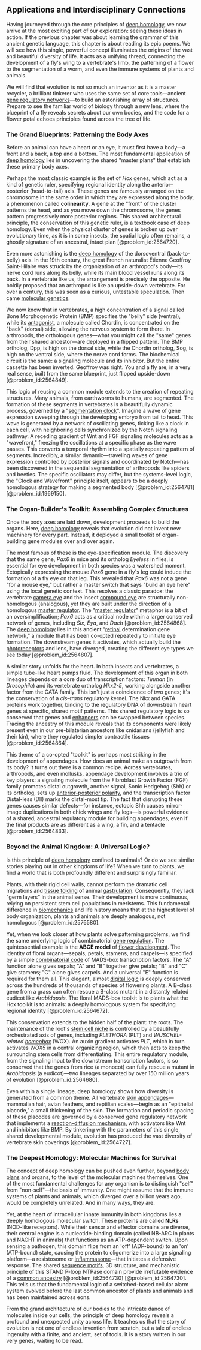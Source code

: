 ## Applications and Interdisciplinary Connections

Having journeyed through the core principles of [deep homology](@article_id:138613), we now arrive at the most exciting part of our exploration: seeing these ideas in action. If the previous chapter was about learning the grammar of this ancient genetic language, this chapter is about reading its epic poems. We will see how this single, powerful concept illuminates the origins of the vast and beautiful diversity of life. It acts as a unifying thread, connecting the development of a fly's wing to a vertebrate's limb, the patterning of a flower to the segmentation of a worm, and even the immune systems of plants and animals.

We will find that evolution is not so much an inventor as it is a master recycler, a brilliant tinkerer who uses the same set of core tools—ancient [gene regulatory networks](@article_id:150482)—to build an astonishing array of structures. Prepare to see the familiar world of biology through a new lens, where the blueprint of a fly reveals secrets about our own bodies, and the code for a flower petal echoes principles found across the tree of life.

### The Grand Blueprints: Patterning the Body Axes

Before an animal can have a heart or an eye, it must first have a body—a front and a back, a top and a bottom. The most fundamental application of [deep homology](@article_id:138613) lies in uncovering the shared "master plans" that establish these primary body axes.

Perhaps the most classic example is the set of *Hox* genes, which act as a kind of genetic ruler, specifying regional identity along the anterior–posterior (head-to-tail) axis. These genes are famously arranged on the chromosome in the same order in which they are expressed along the body, a phenomenon called **colinearity**. A gene at the "front" of the cluster patterns the head, and as you move down the chromosome, the genes pattern progressively more posterior regions. This shared architectural principle, the conservation of this genetic ruler, is a textbook case of deep homology. Even when the physical cluster of genes is broken up over evolutionary time, as it is in some insects, the spatial logic often remains, a ghostly signature of an ancestral, intact plan [@problem_id:2564720].

Even more astonishing is the [deep homology](@article_id:138613) of the dorsoventral (back-to-belly) axis. In the 19th century, the great French naturalist Étienne Geoffroy Saint-Hilaire was struck by the organization of an arthropod's body—its nerve cord runs along its belly, while its main blood vessel runs along its back. In a vertebrate like us, the arrangement is precisely the opposite. He boldly proposed that an arthropod is like an upside-down vertebrate. For over a century, this was seen as a curious, untestable speculation. Then came [molecular genetics](@article_id:184222).

We now know that in vertebrates, a high concentration of a signal called Bone Morphogenetic Protein (BMP) specifies the "belly" side (ventral), while its [antagonist](@article_id:170664), a molecule called Chordin, is concentrated on the "back" (dorsal) side, allowing the nervous system to form there. In arthropods, the orthologous genes—what you might call the "same" genes from their shared ancestor—are deployed in a flipped pattern. The BMP ortholog, Dpp, is high on the dorsal side, while the Chordin ortholog, Sog, is high on the ventral side, where the nerve cord forms. The biochemical circuit is the same: a signaling molecule and its inhibitor. But the entire cassette has been inverted. Geoffroy was right. You and a fly are, in a very real sense, built from the same blueprint, just flipped upside-down [@problem_id:2564849].

This logic of reusing a common module extends to the creation of repeating structures. Many animals, from earthworms to humans, are segmented. The formation of these segments in vertebrates is a beautifully dynamic process, governed by a "[segmentation clock](@article_id:189756)". Imagine a wave of gene expression sweeping through the developing embryo from tail to head. This wave is generated by a network of oscillating genes, ticking like a clock in each cell, with neighboring cells synchronized by the Notch signaling pathway. A receding gradient of Wnt and FGF signaling molecules acts as a "wavefront," freezing the oscillations at a specific phase as the wave passes. This converts a temporal rhythm into a spatially repeating pattern of segments. Incredibly, a similar dynamic—traveling waves of gene expression controlled by posterior signals and coordinated by Notch—has been discovered in the sequential segmentation of arthropods like spiders and beetles. The specific oscillators may differ, but the systems-level logic, the "Clock and Wavefront" principle itself, appears to be a deeply homologous strategy for making a segmented body [@problem_id:2564781] [@problem_id:1969150].

### The Organ-Builder's Toolkit: Assembling Complex Structures

Once the body axes are laid down, development proceeds to build the organs. Here, [deep homology](@article_id:138613) reveals that evolution did not invent new machinery for every part. Instead, it deployed a small toolkit of organ-building gene modules over and over again.

The most famous of these is the eye-specification module. The discovery that the same gene, *Pax6* in mice and its ortholog *Eyeless* in flies, is essential for eye development in both species was a watershed moment. Ectopically expressing the mouse *Pax6* gene in a fly's leg could induce the formation of a fly eye on that leg. This revealed that *Pax6* was not a gene "for a mouse eye," but rather a master switch that says "build an eye here" using the local genetic context. This resolves a classic paradox: the vertebrate [camera eye](@article_id:264605) and the insect [compound eye](@article_id:169971) are structurally non-homologous (analogous), yet they are built under the direction of a homologous [master regulator](@article_id:265072). The "[master regulator](@article_id:265072)" metaphor is a bit of an oversimplification; *Pax6* acts as a critical node within a larger conserved network of genes, including *Six*, *Eya*, and *Dach* [@problem_id:2564868]. The [deep homology](@article_id:138613) lies in this ancient "[retinal](@article_id:177175) determination gene network," a module that has been co-opted repeatedly to initiate eye formation. The downstream genes it activates, which actually build the [photoreceptors](@article_id:151006) and lens, have diverged, creating the different eye types we see today [@problem_id:2564807].

A similar story unfolds for the heart. In both insects and vertebrates, a simple tube-like heart pumps fluid. The development of this organ in both lineages depends on a core duo of transcription factors: *Tinman* (in *Drosophila*) and its vertebrate ortholog *Nkx2-5*, working alongside another factor from the GATA family. This isn't just a coincidence of two genes; it's the conservation of a *cis–trans* regulatory kernel. The Nkx and GATA proteins work together, binding to the regulatory DNA of downstream heart genes at specific, shared motif patterns. This shared regulatory logic is so conserved that genes and [enhancers](@article_id:139705) can be swapped between species. Tracing the ancestry of this module reveals that its components were likely present even in our pre-bilaterian ancestors like cnidarians (jellyfish and their kin), where they regulated simpler contractile tissues [@problem_id:2564864].

This theme of a co-opted "toolkit" is perhaps most striking in the development of appendages. How does an animal make an outgrowth from its body? It turns out there is a common recipe. Across vertebrates, arthropods, and even mollusks, appendage development involves a trio of key players: a signaling molecule from the Fibroblast Growth Factor (FGF) family promotes distal outgrowth, another signal, Sonic Hedgehog (Shh) or its ortholog, sets up [anterior-posterior polarity](@article_id:194866), and the transcription factor Distal-less (Dll) marks the distal-most tip. The fact that disrupting these genes causes similar defects—for instance, ectopic Shh causes mirror-image duplications in both chick wings and fly legs—is powerful evidence of a shared, ancestral regulatory module for building appendages, even if the final products are as different as a wing, a fin, and a tentacle [@problem_id:2564833].

### Beyond the Animal Kingdom: A Universal Logic?

Is this principle of [deep homology](@article_id:138613) confined to animals? Or do we see similar stories playing out in other kingdoms of life? When we turn to plants, we find a world that is both profoundly different and surprisingly familiar.

Plants, with their rigid cell walls, cannot perform the dramatic cell migrations and [tissue folding](@article_id:265501) of animal [gastrulation](@article_id:144694). Consequently, they lack "germ layers" in the animal sense. Their development is more continuous, relying on persistent stem cell populations in meristems. This fundamental difference in [biomechanics](@article_id:153479) and life history means that at the highest level of body organization, plants and animals are deeply analogous, not homologous [@problem_id:2576580].

Yet, when we look closer at how plants solve patterning problems, we find the same underlying logic of combinatorial [gene regulation](@article_id:143013). The quintessential example is the **ABCE model** of [flower development](@article_id:153708). The identity of floral organs—sepals, petals, stamens, and carpels—is specified by a simple [combinatorial code](@article_id:170283) of MADS-box transcription factors. The "A" function alone gives sepals; "A" and "B" together give petals; "B" and "C" give stamens; "C" alone gives carpels. And a universal "E" function is required for them all. This elegant, almost [digital logic](@article_id:178249) is deeply conserved across the hundreds of thousands of species of flowering plants. A B-class gene from a grass can often rescue a B-class mutant in a distantly related eudicot like *Arabidopsis*. The floral MADS-box toolkit is to plants what the Hox toolkit is to animals: a deeply homologous system for specifying regional identity [@problem_id:2564672].

This conservation extends to the hidden half of the plant: the roots. The maintenance of the root's [stem cell niche](@article_id:153126) is controlled by a beautifully orchestrated axis of genes, including *PLETHORA* (PLT) and *WUSCHEL-related [homeobox](@article_id:140461)* (WOX). An auxin gradient activates *PLT*, which in turn activates *WOX5* in a central organizing region, which then acts to keep the surrounding stem cells from differentiating. This entire regulatory module, from the signaling input to the downstream transcription factors, is so conserved that the genes from rice (a monocot) can fully rescue a mutant in *Arabidopsis* (a eudicot)—two lineages separated by over 150 million years of evolution [@problem_id:2564680].

Even within a single lineage, deep homology shows how diversity is generated from a common theme. All vertebrate [skin appendages](@article_id:275606)—mammalian hair, avian feathers, and reptilian scales—begin as an "epithelial placode," a small thickening of the skin. The formation and periodic spacing of these placodes are governed by a conserved gene regulatory network that implements a [reaction-diffusion mechanism](@article_id:261739), with activators like Wnt and inhibitors like BMP. By tinkering with the parameters of this single, shared developmental module, evolution has produced the vast diversity of vertebrate skin coverings [@problem_id:2564727].

### The Deepest Homology: Molecular Machines for Survival

The concept of deep homology can be pushed even further, beyond [body plans](@article_id:272796) and organs, to the level of the molecular machines themselves. One of the most fundamental challenges for any organism is to distinguish "self" from "non-self"—the basis of immunity. One might assume that the immune systems of plants and animals, which diverged over a billion years ago, would be completely unrelated. And in many ways, they are.

Yet, at the heart of intracellular innate immunity in both kingdoms lies a deeply homologous molecular switch. These proteins are called **NLRs** (NOD-like receptors). While their sensor and effector domains are diverse, their central engine is a nucleotide-binding domain (called NB-ARC in plants and NACHT in animals) that functions as an ATP-dependent switch. Upon sensing a pathogen, this domain flips from an 'off' (ADP-bound) to an 'on' (ATP-bound) state, causing the protein to oligomerize into a large signaling platform—a resistosome or [inflammasome](@article_id:177851)—that initiates a defensive response. The shared [sequence motifs](@article_id:176928), 3D structure, and mechanistic principle of this STAND P-loop NTPase domain provide irrefutable evidence of a [common ancestry](@article_id:175828) [@problem_id:2564730] [@problem_id:2564730]. This tells us that the fundamental logic of a switched-based cellular alarm system evolved before the last common ancestor of plants and animals and has been maintained across eons.

From the grand architecture of our bodies to the intricate dance of molecules inside our cells, the principle of deep homology reveals a profound and unexpected unity across life. It teaches us that the story of evolution is not one of endless invention from scratch, but a tale of endless ingenuity with a finite, and ancient, set of tools. It is a story written in our very genes, waiting to be read.
